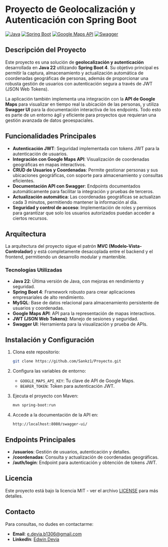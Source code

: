 
# Proyecto de Geolocalización y Autenticación con Spring Boot

[![Java](https://img.shields.io/badge/Java-22-blue.svg)](https://www.oracle.com/java/)
[![Spring Boot](https://img.shields.io/badge/Spring%20Boot-4-green.svg)](https://spring.io/projects/spring-boot)
[![Google Maps API](https://img.shields.io/badge/Google%20Maps%20API-Enabled-yellow)](https://developers.google.com/maps)
[![Swagger](https://img.shields.io/badge/Swagger-API%20Docs-orange)](https://swagger.io/)

## Descripción del Proyecto

Este proyecto es una solución de **geolocalización y autenticación** desarrollada en **Java 22** utilizando **Spring Boot 4**. Su objetivo principal es permitir la captura, almacenamiento y actualización automática de coordenadas geográficas de personas, además de proporcionar una robusta gestión de usuarios con autenticación segura a través de JWT (JSON Web Tokens).

La aplicación también implementa una integración con la **API de Google Maps** para visualizar en tiempo real la ubicación de las personas, y utiliza **Swagger UI** para la documentación interactiva de los endpoints. Todo esto es parte de un entorno ágil y eficiente para proyectos que requieran una gestión avanzada de datos geoespaciales.

## Funcionalidades Principales

- **Autenticación JWT**: Seguridad implementada con tokens JWT para la autenticación de usuarios.
- **Integración con Google Maps API**: Visualización de coordenadas geográficas en mapas interactivos.
- **CRUD de Usuarios y Coordenadas**: Permite gestionar personas y sus ubicaciones geográficas, con soporte para almacenamiento y consultas eficientes.
- **Documentación API con Swagger**: Endpoints documentados automáticamente para facilitar la integración y pruebas de terceros.
- **Actualización automática**: Las coordenadas geográficas se actualizan cada 3 minutos, permitiendo mantener la información al día.
- **Seguridad y control de acceso**: Implementación de roles y permisos para garantizar que solo los usuarios autorizados puedan acceder a ciertos recursos.

## Arquitectura

La arquitectura del proyecto sigue el patrón **MVC (Modelo-Vista-Controlador)** y está completamente desacoplada entre el backend y el frontend, permitiendo un desarrollo modular y mantenible.

### Tecnologías Utilizadas

- **Java 22**: Última versión de Java, con mejoras en rendimiento y seguridad.
- **Spring Boot 4**: Framework robusto para crear aplicaciones empresariales de alto rendimiento.
- **MySQL**: Base de datos relacional para almacenamiento persistente de usuarios y coordenadas.
- **Google Maps API**: API para la representación de mapas interactivos.
- **JWT (JSON Web Tokens)**: Manejo de sesiones y seguridad.
- **Swagger UI**: Herramienta para la visualización y prueba de APIs.

## Instalación y Configuración

1. Clona este repositorio:
   ```bash
   git clone https://github.com/Sankz1/Proyecto.git
   ```
2. Configura las variables de entorno:
   - `GOOGLE_MAPS_API_KEY`: Tu clave de API de Google Maps.
   - `BEARER_TOKEN`: Token para autenticación JWT.
   
3. Ejecuta el proyecto con Maven:
   ```bash
   mvn spring-boot:run
   ```

4. Accede a la documentación de la API en:
   ```
   http://localhost:8080/swagger-ui/
   ```

## Endpoints Principales

- **/usuarios**: Gestión de usuarios, autenticación y detalles.
- **/coordenadas**: Consulta y actualización de coordenadas geográficas.
- **/auth/login**: Endpoint para autenticación y obtención de tokens JWT.


## Licencia

Este proyecto está bajo la licencia MIT - ver el archivo [LICENSE](LICENSE) para más detalles.

## Contacto

Para consultas, no dudes en contactarme:

- **Email**: e.devia.b1306@gmail.com
- **LinkedIn**: [Edwin Devia](https://www.linkedin.com/in/edwin-devia-20a5232b3/)
